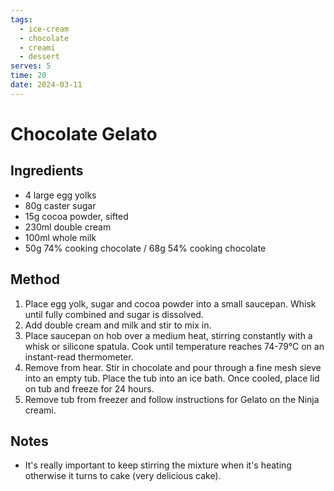 ```yaml
---
tags:
  - ice-cream
  - chocolate
  - creami
  - dessert
serves: 5
time: 20
date: 2024-03-11
---
```

# Chocolate Gelato

## Ingredients

- 4 large egg yolks
- 80g caster sugar
- 15g cocoa powder, sifted
- 230ml double cream
- 100ml whole milk
- 50g 74% cooking chocolate / 68g 54% cooking chocolate

## Method

1. Place egg yolk, sugar and cocoa powder into a small saucepan. Whisk until fully combined and sugar is dissolved.
2. Add double cream and milk and stir to mix in.
3. Place saucepan on hob over a medium heat, stirring constantly with a whisk or silicone spatula. Cook until temperature reaches 74-79°C on an instant-read thermometer.
4. Remove from hear. Stir in chocolate and pour through a fine mesh sieve into an empty tub. Place the tub into an ice bath. Once cooled, place lid on tub and freeze for 24 hours.
5. Remove tub from freezer and follow instructions for Gelato on the Ninja creami.

## Notes

- It's really important to keep stirring the mixture when it's heating otherwise it turns to cake (very delicious cake).